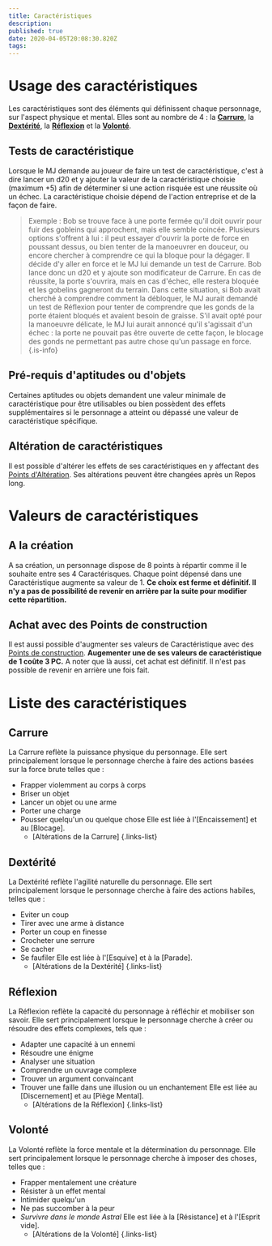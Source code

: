 ```yaml
---
title: Caractéristiques
description: 
published: true
date: 2020-04-05T20:08:30.820Z
tags: 
---
```


# Usage des caractéristiques
Les caractéristiques sont des éléments qui définissent chaque personnage, sur l'aspect physique et mental. Elles sont au nombre de 4 : la **[Carrure](##Carrure)**, la **[Dextérité](##Dextérité)**, la **[Réflexion](##Réflexion)** et la **[Volonté](##Volonté)**.
## Tests de caractéristique
Lorsque le MJ demande au joueur de faire un test de caractéristique, c'est à dire lancer un d20 et y ajouter la valeur de la caractéristique choisie (maximum +5) afin de déterminer si une action risquée est une réussite où un échec. La caractéristique choisie dépend de l'action entreprise et de la façon de faire.
> Exemple :
Bob se trouve face à une porte fermée qu'il doit ouvrir pour fuir des gobleins qui approchent, mais elle semble coincée. Plusieurs options s'offrent à lui : il peut essayer d'ouvrir la porte de force en poussant dessus, ou bien tenter de la manoeuvrer en douceur, ou encore chercher à comprendre ce qui la bloque pour la dégager. Il décide d'y aller en force et le MJ lui demande un test de Carrure. Bob lance donc un d20 et y ajoute son modificateur de Carrure. En cas de réussite, la porte s'ouvrira, mais en cas d'échec, elle restera bloquée et les gobelins gagneront du terrain.
Dans cette situation, si Bob avait cherché à comprendre comment la débloquer, le MJ aurait demandé un test de Réflexion pour tenter de comprendre que les gonds de la porte étaient bloqués et avaient besoin de graisse. S'il avait opté pour la manoeuvre délicate, le MJ lui aurait annoncé qu'il s'agissait d'un échec : la porte ne pouvait pas être ouverte de cette façon, le blocage des gonds ne permettant pas autre chose qu'un passage en force.
{.is-info}

## Pré-requis d'aptitudes ou d'objets
Certaines aptitudes ou objets demandent une valeur minimale de caractéristique pour être utilisables ou bien possèdent des effets supplémentaires si le personnage a atteint ou dépassé une valeur de caractéristique spécifique.

## Altération de caractéristiques
Il est possible d'altérer les effets de ses caractéristiques en y affectant des [Points d'Altération](http://de-dale.hd.free.fr/fr/projet-renaissance/système-de-jeu/points-construction). Ses altérations peuvent être changées après un Repos long.

# Valeurs de caractéristiques
## A la création
A sa création, un personnage dispose de 8 points à répartir comme il le souhaite entre ses 4 Caractérisques. Chaque point dépensé dans une Caractéristique augmente sa valeur de 1.
**Ce choix est ferme et définitif. Il n'y a pas de possibilité de revenir en arrière par la suite pour modifier cette répartition.**

## Achat avec des Points de construction
Il est aussi possible d'augmenter ses valeurs de Caractéristique avec des [Points de construction](http://de-dale.hd.free.fr/projet-renaissance/syst%C3%A8me-de-jeu/points-construction). **Augementer une de ses valeurs de caractéristique de 1 coûte 3 PC.**
A noter que là aussi, cet achat est définitif. Il n'est pas possible de revenir en arrière une fois fait.

# Liste des caractéristiques
## Carrure
La Carrure reflète la puissance physique du personnage.
Elle sert principalement lorsque le personnage cherche à faire des actions basées sur la force brute telles que :
* Frapper violemment au corps à corps
* Briser un objet
* Lancer un objet ou une arme
* Porter une charge
* Pousser quelqu'un ou quelque chose
Elle est liée à l'[Encaissement] et au [Blocage].
  * [Altérations de la Carrure]
{.links-list}

## Dextérité
La Dextérité reflète l'agilité naturelle du personnage.
Elle sert principalement lorsque le personnage cherche à faire des actions habiles, telles que :
* Eviter un coup
* Tirer avec une arme à distance
* Porter un coup en finesse
* Crocheter une serrure
* Se cacher
* Se faufiler
Elle est liée à l'[Esquive] et à la [Parade].
  * [Altérations de la Dextérité]
{.links-list}

## Réflexion
La Réflexion reflète la capacité du personnage à réfléchir et mobiliser son savoir.
Elle sert principalement lorsque le personnage cherche à créer ou résoudre des effets complexes, tels que :
* Adapter une capacité à un ennemi
* Résoudre une énigme
* Analyser une situation
* Comprendre un ouvrage complexe
* Trouver un argument convaincant
* Trouver une faille dans une illusion ou un enchantement
Elle est liée au [Discernement] et au [Piège Mental].
  * [Altérations de la Réflexion]
{.links-list}

## Volonté
La Volonté reflète la force mentale et la détermination du personnage.
Elle sert principalement lorsque le personnage cherche à imposer des choses, telles que :
* Frapper mentalement une créature
* Résister à un effet mental
* Intimider quelqu'un
* Ne pas succomber à la peur
* *Survivre dans le monde Astral*
Elle est liée à la [Résistance] et à l'[Esprit vide].
  * [Altérations de la Volonté]
{.links-list}